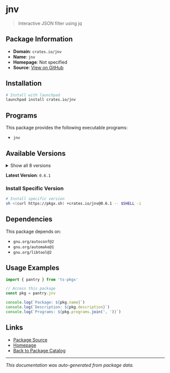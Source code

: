 # jnv

> Interactive JSON filter using jq

## Package Information

- **Domain**: `crates.io/jnv`
- **Name**: `jnv`
- **Homepage**: Not specified
- **Source**: [View on GitHub](https://github.com/pkgxdev/pantry/tree/main/projects/crates.io/jnv/package.yml)

## Installation

```bash
# Install with launchpad
launchpad install crates.io/jnv
```

## Programs

This package provides the following executable programs:

- `jnv`

## Available Versions

<details>
<summary>Show all 8 versions</summary>

- `0.6.1`, `0.6.0`, `0.5.0`, `0.4.2`, `0.4.1`
- `0.4.0`, `0.3.0`, `0.2.3`

</details>

**Latest Version**: `0.6.1`

### Install Specific Version

```bash
# Install specific version
sh <(curl https://pkgx.sh) +crates.io/jnv@0.6.1 -- $SHELL -i
```

## Dependencies

This package depends on:

- `gnu.org/autoconf@2`
- `gnu.org/automake@1`
- `gnu.org/libtool@2`

## Usage Examples

```typescript
import { pantry } from 'ts-pkgx'

// Access this package
const pkg = pantry.jnv

console.log(`Package: ${pkg.name}`)
console.log(`Description: ${pkg.description}`)
console.log(`Programs: ${pkg.programs.join(', ')}`)
```

## Links

- [Package Source](https://github.com/pkgxdev/pantry/tree/main/projects/crates.io/jnv/package.yml)
- [Homepage](#)
- [Back to Package Catalog](../../../package-catalog.md)

---

*This documentation was auto-generated from package data.*
